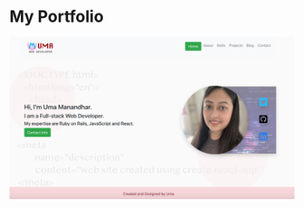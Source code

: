 # My Portfolio
<img src="src/images/readme-img.png" alt="">
<link to="https://www.uma-manandhar.com/"></link>
